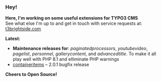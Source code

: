 ### Hey!

**Here, I'm working on some useful extensions for TYPO3 CMS**<br />See what else I'm up to and get in touch with service requests at: [t3brightside.com](https://t3brightside.com)

**Latest:**<br />
- **Maintenance releases for**: *paginatedprocessors*, *youtubevideo*, *pagelist*, *personnel*, *gallerycontent*, and *advancedtitle*. To make it all play well with PHP 8.1 and elliminate PHP warnings<br />
- [containeritems](https://github.com/t3brightside/containeritems) – 2.0.1 bugfix release<br />

**Cheers to Open Source!**
